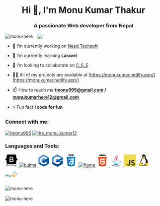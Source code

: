 <h1 align="center">Hi 👋, I'm Monu Kumar Thakur</h1>
<h3 align="center">A passionate Web developer from Nepal</h3>


<img align="right" width="400" src="https://globaleducation.s3.ap-south-1.amazonaws.com/globaledu/gif/front-end-development.gif">


<p align="left"> <img src="https://komarev.com/ghpvc/?username=monu-here&label=Profile%20views&color=0e75b6&style=flat" alt="monu-here" /> </p>

- 🔭 I’m currently working on [Need Techsoft]()

- 🌱 I’m currently learning **Laravel**

- 👯 I’m looking to collaborate on [C_S_E](https://cse.prabin.tech/)

- 👨‍💻 All of my projects are available at [https://monukumar.netlify.app/](https://monukumar.netlify.app/)

- 📫 How to reach me **tmonu995@gmail.com / monukumarhere12@gmail.com**

- ⚡ Fun fact **I code for fun**

<h3 align="left">Connect with me:</h3>
<p align="left">
<a href="https://fb.com/tmonu995" target="blank"><img align="center" src="https://raw.githubusercontent.com/rahuldkjain/github-profile-readme-generator/master/src/images/icons/Social/facebook.svg" alt="tmonu995" height="30" width="40" /></a>
<a href="https://instagram.com/the_monu_kumar12" target="blank"><img align="center" src="https://raw.githubusercontent.com/rahuldkjain/github-profile-readme-generator/master/src/images/icons/Social/instagram.svg" alt="the_monu_kumar12" height="30" width="40" /></a>
  
</p>

<h3 align="left">Languages and Tools:</h3>

<p align="left"> <a href="https://getbootstrap.com" target="_blank" rel="noreferrer"> <img src="https://raw.githubusercontent.com/devicons/devicon/master/icons/bootstrap/bootstrap-plain-wordmark.svg" alt="bootstrap" width="40" height="40"/> </a> <a href="https://bulma.io/" target="_blank" rel="noreferrer"> <img src="https://raw.githubusercontent.com/gilbarbara/logos/804dc257b59e144eaca5bc6ffd16949752c6f789/logos/bulma.svg" alt="bulma" width="40" height="40"/> </a> <a href="https://www.cprogramming.com/" target="_blank" rel="noreferrer"> <img src="https://raw.githubusercontent.com/devicons/devicon/master/icons/c/c-original.svg" alt="c" width="40" height="40"/> </a> <a href="https://www.w3schools.com/cpp/" target="_blank" rel="noreferrer"> <img src="https://raw.githubusercontent.com/devicons/devicon/master/icons/cplusplus/cplusplus-original.svg" alt="cplusplus" width="40" height="40"/> </a> <a href="https://www.w3schools.com/css/" target="_blank" rel="noreferrer"> <img src="https://raw.githubusercontent.com/devicons/devicon/master/icons/css3/css3-original-wordmark.svg" alt="css3" width="40" height="40"/> </a> <a href="https://www.figma.com/" target="_blank" rel="noreferrer"> <img src="https://www.vectorlogo.zone/logos/figma/figma-icon.svg" alt="figma" width="40" height="40"/> </a> <a href="https://www.w3.org/html/" target="_blank" rel="noreferrer"> <img src="https://raw.githubusercontent.com/devicons/devicon/master/icons/html5/html5-original-wordmark.svg" alt="html5" width="40" height="40"/> </a> <a href="https://www.java.com" target="_blank" rel="noreferrer"> <img src="https://raw.githubusercontent.com/devicons/devicon/master/icons/java/java-original.svg" alt="java" width="40" height="40"/> </a> <a href="https://developer.mozilla.org/en-US/docs/Web/JavaScript" target="_blank" rel="noreferrer"> <img src="https://raw.githubusercontent.com/devicons/devicon/master/icons/javascript/javascript-original.svg" alt="javascript" width="40" height="40"/> </a> <a href="https://www.linux.org/" target="_blank" rel="noreferrer"> <img src="https://raw.githubusercontent.com/devicons/devicon/master/icons/linux/linux-original.svg" alt="linux" width="40" height="40"/> </a> <a href="https://www.mysql.com/" target="_blank" rel="noreferrer"> <img src="https://raw.githubusercontent.com/devicons/devicon/master/icons/mysql/mysql-original-wordmark.svg" alt="mysql" width="40" height="40"/> </a> </p>

<p><img align="center" src="https://github-readme-stats.vercel.app/api/top-langs?username=monu-here&show_icons=true&locale=en&layout=compact" alt="monu-here" /></p>

<p><img align="center" src="https://github-readme-streak-stats.herokuapp.com/?user=monu-here&" alt="monu-here" /></p>
